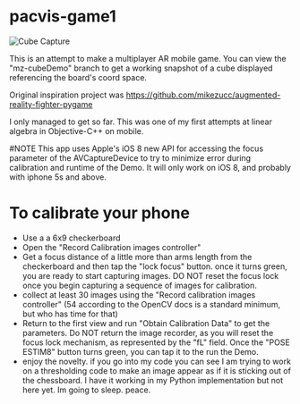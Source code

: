 pacvis-game1
============

![Cube Capture](http://i.imgur.com/fg0fuFz.gifv)

This is an attempt to make a multiplayer AR mobile game. You can view the "mz-cubeDemo" branch to get a working snapshot of a cube displayed referencing the board's coord space.

Original inspiration project was https://github.com/mikezucc/augmented-reality-fighter-pygame

I only managed to get so far. This was one of my first attempts at linear algebra in Objective-C++ on mobile.

#NOTE
This app uses Apple's iOS 8 new API for accessing the focus parameter of the AVCaptureDevice to try to minimize error during calibration and runtime of the Demo. It will only work on iOS 8, and probably with iphone 5s and above.

# To calibrate your phone
- Use a a 6x9 checkerboard
- Open the "Record Calibration images controller"
- Get a focus distance of a little more than arms length from the checkerboard and then tap the "lock focus" button. once it turns green, you are ready to start capturing images. DO NOT reset the focus lock once you begin capturing a sequence of images for calibration.
- collect at least 30 images using the "Record calibration images controller" (54 according to the OpenCV docs is a standard minimum, but who has time for that)
- Return to the first view and run "Obtain Calibration Data" to get the parameters. Do NOT return the image recorder, as you will reset the focus lock mechanism, as represented by the "fL" field. Once the "POSE ESTIM8" button turns green, you can tap it to the run the Demo.
- enjoy the novelty. if you go into my code you can see I am trying to work on a thresholding code to make an image appear as if it is sticking out of the chessboard. I have it working in my Python implementation but not here yet. Im going to sleep. peace.
